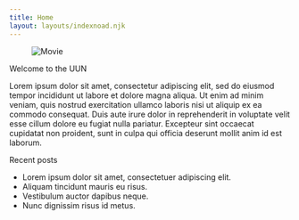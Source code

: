 ```yaml
---
title: Home
layout: layouts/indexnoad.njk
---
```

<div class="flex w-[100%] gap-5">
	<div class="card lg:card-side bg-blue-500 dark:bg-blue-400 shadow-xl text-primary-content w-[60%]">
		<figure>
			<img src="/assets/img/Homepage_main.png" alt="Movie" class="w-min"/>
		</figure>
		<div class="card-body">
			<span class="card-title text-2xl font-bold">Welcome to the UUN</span>
			<p>Lorem ipsum dolor sit amet, consectetur adipiscing elit, sed do eiusmod tempor incididunt ut labore et dolore magna aliqua. Ut enim ad minim veniam, quis nostrud exercitation ullamco laboris nisi ut aliquip ex ea commodo consequat. Duis aute irure dolor in reprehenderit in voluptate velit esse cillum dolore eu fugiat nulla pariatur. Excepteur sint occaecat cupidatat non proident, sunt in culpa qui officia deserunt mollit anim id est laborum.</p>
		</div>
	</div>
	<div class="card shadow-xl bg-blue-500 dark:bg-blue-400 text-primary-content w-[40%]">
		<div class="card-body">
			<span class="card-title text-2xl font-bold">Recent posts</span>
			<ul>
				<li class="text-ellipsis">Lorem ipsum dolor sit amet, consectetuer adipiscing elit.</li>
				<li class="text-ellipsis">Aliquam tincidunt mauris eu risus.</li>
				<li class="text-ellipsis">Vestibulum auctor dapibus neque.</li>
				<li class="text-ellipsis">Nunc dignissim risus id metus.</li>
			</ul>
		</div>
	</div>
</div>